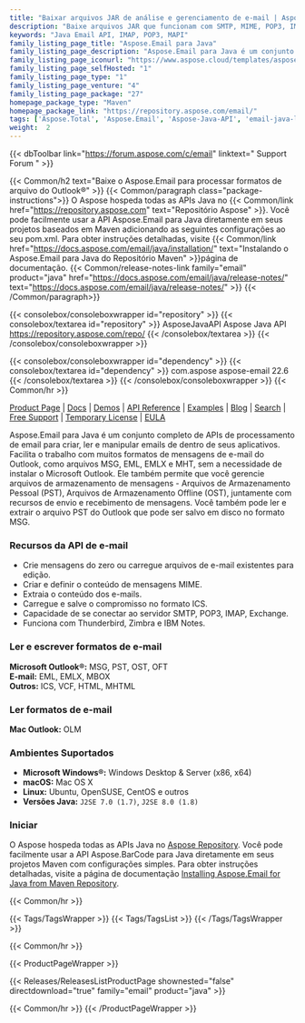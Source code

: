 ```yaml
---
title: "Baixar arquivos JAR de análise e gerenciamento de e-mail | Aspose.E-mail"
description: "Baixe arquivos JAR que funcionam com SMTP, MIME, POP3, IMAP, HTTP, mensagens de e-mail em PST, MSG, OST, EML via Java API. Suporta iCalendar, validação e segurança."
keywords: "Java Email API, IMAP, POP3, MAPI"
family_listing_page_title: "Aspose.Email para Java"
family_listing_page_description: "Aspose.Email para Java é um conjunto de APIs de processamento de e-mail para criar, manipular ou converter formatos de mensagem como MSG, EML e MHT de dentro de aplicativos Java. A API fornece a capacidade de manipular o conteúdo da mensagem, cabeçalhos, anexos e propriedades Mapi, bem como a capacidade de enviar e receber mensagens por meio de vários protocolos populares"
family_listing_page_iconurl: "https://www.aspose.cloud/templates/aspose/App_Themes/V3/images/email/272x272/aspose_email-for-java-min.png"
family_listing_page_selfHosted: "1"
family_listing_page_type: "1"
family_listing_page_venture: "4"
family_listing_page_package: "27"
homepage_package_type: "Maven"
homepage_package_link: "https://repository.aspose.com/email/"
tags: ['Aspose.Total', 'Aspose.Email', 'Aspose-Java-API', 'email-java-library', 'email-java-class', 'MSG', 'PST', 'OST', 'OFT', 'OLM', 'EML', 'EMLX', 'MBOX', 'ICS', 'VCF', 'HTML', 'MHTML', 'mail', 'electronic-mail', 'import-email', 'export-email', 'mail-merge', 'email-embedded-object', 'email-attachment', 'email-calendar', 'email-utility', 'mime', 'email-mime', 'email-parsing', 'pop3', 'email-pop3', 'exchange', 'email-exchange', 'imap', 'email-imap', 'email-validation', 'icalendar', 'protocols', 'email-protocols', 'RFC822', 'bulk-mail', 'email-parsing', 'parse-emails', 'APOP', 'RFC2195', 'RFC283', 'exchange-server', 'RFC2831', 'RFC2595', 'email-authentication', 'RFC2445', 'http']
weight:  2
---
```


{{< dbToolbar link="https://forum.aspose.com/c/email" linktext=" Support Forum " >}}

{{< Common/h2 text="Baixe o Aspose.Email para processar formatos de arquivo do Outlook®"  >}}
{{< Common/paragraph class="package-instructions">}}
O Aspose hospeda todas as APIs Java no
{{< Common/link href="https://repository.aspose.com" text="Repositório Aspose"  >}}. Você pode facilmente usar a API Aspose.Email para Java diretamente em seus projetos baseados em Maven adicionando as seguintes configurações ao seu pom.xml. Para obter instruções detalhadas, visite
{{< Common/link href="https://docs.aspose.com/email/java/installation/" text="Instalando o Aspose.Email para Java do Repositório Maven"  >}}página de documentação.
{{< Common/release-notes-link family="email" product="java" href="https://docs.aspose.com/email/java/release-notes/" text="https://docs.aspose.com/email/java/release-notes/"  >}}
{{< /Common/paragraph>}}

{{< consolebox/consoleboxwrapper id="repository" >}}
   {{< consolebox/textarea id="repository" >}} 
      <repository>
      <id>AsposeJavaAPI</id>
      <name>Aspose Java API</name>
      <url>https://repository.aspose.com/repo/</url>
      </repository> 
   {{< /consolebox/textarea >}}
{{< /consolebox/consoleboxwrapper >}}

{{< consolebox/consoleboxwrapper id="dependency" >}}
   {{< consolebox/textarea id="dependency" >}}
      <dependency>
      <groupId>com.aspose</groupId>
      <artifactId>aspose-email</artifactId>
      <version>22.6</version>
      </dependency>
   {{< /consolebox/textarea >}}
{{< /consolebox/consoleboxwrapper >}}
{{< Common/hr >}}

[Product Page](https://products.aspose.com/email/java) | [Docs](https://docs.aspose.com/email/java/) | [Demos](https://products.aspose.app/email/family) | [API Reference](https://reference.aspose.com/email/java) | [Examples](https://github.com/aspose-email/Aspose.Email-for-Java) | [Blog](https://blog.aspose.com/category/email/) | [Search](https://search.aspose.com/) | [Free Support](https://forum.aspose.com/c/email) | [Temporary License](https://purchase.aspose.com/temporary-license) | [EULA](https://about.aspose.com/legal/eula/)

Aspose.Email para Java é um conjunto completo de APIs de processamento de email para criar, ler e manipular emails de dentro de seus aplicativos. Facilita o trabalho com muitos formatos de mensagens de e-mail do Outlook, como arquivos MSG, EML, EMLX e MHT, sem a necessidade de instalar o Microsoft Outlook. Ele também permite que você gerencie arquivos de armazenamento de mensagens - Arquivos de Armazenamento Pessoal (PST), Arquivos de Armazenamento Offline (OST), juntamente com recursos de envio e recebimento de mensagens. Você também pode ler e extrair o arquivo PST do Outlook que pode ser salvo em disco no formato MSG.

### Recursos da API de e-mail

- Crie mensagens do zero ou carregue arquivos de e-mail existentes para edição.
- Criar e definir o conteúdo de mensagens MIME.
- Extraia o conteúdo dos e-mails.
- Carregue e salve o compromisso no formato ICS.
- Capacidade de se conectar ao servidor SMTP, POP3, IMAP, Exchange.
- Funciona com Thunderbird, Zimbra e IBM Notes.

### Ler e escrever formatos de e-mail

**Microsoft Outlook®:** MSG, PST, OST, OFT\
**E-mail:** EML, EMLX, MBOX\
**Outros:** ICS, VCF, HTML, MHTML

### Ler formatos de e-mail

**Mac Outlook:** OLM

### Ambientes Suportados

- **Microsoft Windows®:** Windows Desktop & Server (x86, x64)
- **macOS:** Mac OS X
- **Linux:** Ubuntu, OpenSUSE, CentOS e outros
- **Versões Java:** `J2SE 7.0 (1.7)`, `J2SE 8.0 (1.8)`

### Iniciar

O Aspose hospeda todas as APIs Java no [Aspose Repository](https://repository.aspose.com/webapp/#/artifacts/browse/tree/General/repo/com/aspose/aspose-email). Você pode facilmente usar a API Aspose.BarCode para Java diretamente em seus projetos Maven com configurações simples. Para obter instruções detalhadas, visite a página de documentação [Installing Aspose.Email for Java from Maven Repository](https://docs.aspose.com/email/java/installation/).

{{< Common/hr >}}

{{< Tags/TagsWrapper >}}
 {{< Tags/TagsList >}}
{{< /Tags/TagsWrapper >}}

{{< Common/hr >}}

{{< ProductPageWrapper >}}
<!-- ReleasesListProductPage-->
   {{< Releases/ReleasesListProductPage shownested="false"  directdownload="true" family="email" product="java" >}}
<!-- /ReleasesListProductPage-->
{{< Common/hr >}}
{{< /ProductPageWrapper >}}

